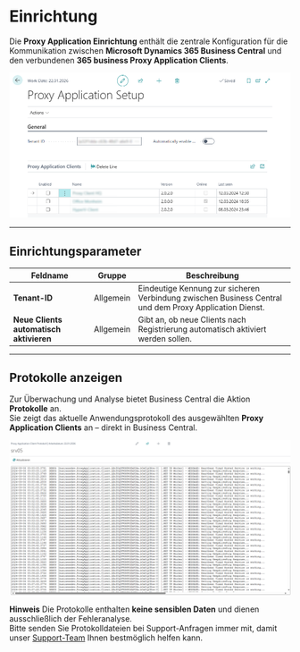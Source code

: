 # Einrichtung

Die **Proxy Application Einrichtung** enthält die zentrale Konfiguration für die Kommunikation zwischen **Microsoft Dynamics 365 Business Central** und den verbundenen **365 business Proxy Application Clients**.

![Proxy Application Einrichtung](/assets/images/365-business-proxy-application/9c4905bab8db474caa704353d2772447fdcea02339e7dbb5ec2e138974df12dd.png)  

---

## Einrichtungsparameter

| Feldname                          | Gruppe     | Beschreibung |
|----------------------------------|------------|--------------|
| **Tenant-ID**                    | Allgemein  | Eindeutige Kennung zur sicheren Verbindung zwischen Business Central und dem Proxy Application Dienst. |
| **Neue Clients automatisch aktivieren** | Allgemein  | Gibt an, ob neue Clients nach Registrierung automatisch aktiviert werden sollen. |

---

## Protokolle anzeigen

Zur Überwachung und Analyse bietet Business Central die Aktion **Protokolle** an.  
Sie zeigt das aktuelle Anwendungsprotokoll des ausgewählten **Proxy Application Clients** an – direkt in Business Central.

![365 business Proxy Application Client Protokoll](/assets/images/365-business-proxy-application/366d4823-9bd2-47f0-96bf-b672d18eb033.png)

<div class="alert alert-info">
    <i class="fa-duotone fa-lightbulb fa-lg"></i>
    <strong>Hinweis</strong>
    Die Protokolle enthalten <strong>keine sensiblen Daten</strong> und dienen ausschließlich der Fehleranalyse.<br>
    Bitte senden Sie Protokolldateien bei Support-Anfragen immer mit, damit unser <a href="https://365businessdev.atlassian.net/servicedesk/customer/portal/20" target="_blank">Support-Team</a> Ihnen bestmöglich helfen kann.
</div>